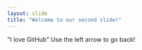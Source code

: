 ```yaml
---
layout: slide
title: "Welcome to our second slide!"
---
```

"I love GitHub"
Use the left arrow to go back!
